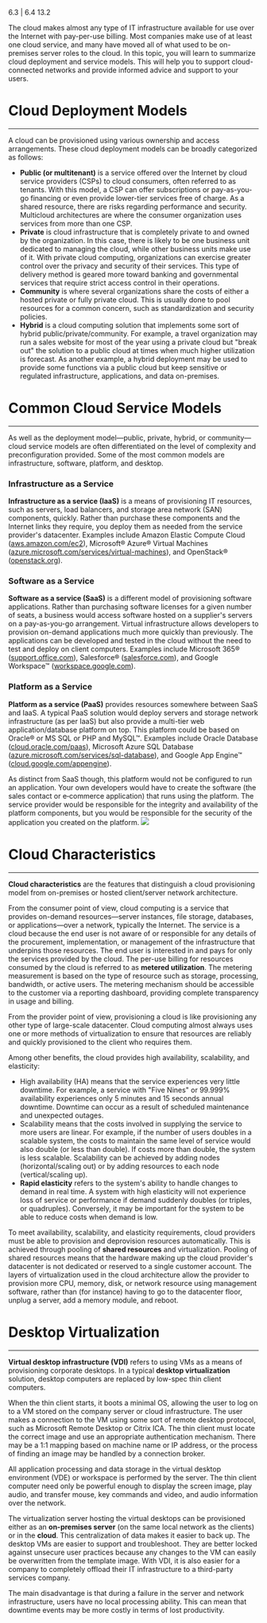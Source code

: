 6.3 | 6.4
13.2


The cloud makes almost any type of IT infrastructure available for use over the Internet with pay-per-use billing. Most companies make use of at least one cloud service, and many have moved all of what used to be on-premises server roles to the cloud. In this topic, you will learn to summarize cloud deployment and service models. This will help you to support cloud-connected networks and provide informed advice and support to your users.

# Cloud Deployment Models
----
A cloud can be provisioned using various ownership and access arrangements. These cloud deployment models can be broadly categorized as follows:

- **Public (or multitenant)** is a service offered over the Internet by cloud service providers (CSPs) to cloud consumers, often referred to as tenants. With this model, a CSP can offer subscriptions or pay-as-you-go financing or even provide lower-tier services free of charge. As a shared resource, there are risks regarding performance and security. Multicloud architectures are where the consumer organization uses services from more than one CSP.
- **Private** is cloud infrastructure that is completely private to and owned by the organization. In this case, there is likely to be one business unit dedicated to managing the cloud, while other business units make use of it. With private cloud computing, organizations can exercise greater control over the privacy and security of their services. This type of delivery method is geared more toward banking and governmental services that require strict access control in their operations.
- **Community** is where several organizations share the costs of either a hosted private or fully private cloud. This is usually done to pool resources for a common concern, such as standardization and security policies.
- **Hybrid** is a cloud computing solution that implements some sort of hybrid public/private/community. For example, a travel organization may run a sales website for most of the year using a private cloud but "break out" the solution to a public cloud at times when much higher utilization is forecast. As another example, a hybrid deployment may be used to provide some functions via a public cloud but keep sensitive or regulated infrastructure, applications, and data on-premises.



# Common Cloud Service Models
----
As well as the deployment model—public, private, hybrid, or community—cloud service models are often differentiated on the level of complexity and preconfiguration provided. Some of the most common models are infrastructure, software, platform, and desktop.

### Infrastructure as a Service

**Infrastructure as a service (IaaS)** is a means of provisioning IT resources, such as servers, load balancers, and storage area network (SAN) components, quickly. Rather than purchase these components and the Internet links they require, you deploy them as needed from the service provider's datacenter. Examples include Amazon Elastic Compute Cloud ([aws.amazon.com/ec2](https://aws.amazon.com/ec2/)), Microsoft® Azure® Virtual Machines ([azure.microsoft.com/services/virtual-machines](https://azure.microsoft.com/en-us/services/virtual-machines/)), and OpenStack® ([openstack.org](https://www.openstack.org/)). 

### Software as a Service

**Software as a service (SaaS)** is a different model of provisioning software applications. Rather than purchasing software licenses for a given number of seats, a business would access software hosted on a supplier's servers on a pay-as-you-go arrangement. Virtual infrastructure allows developers to provision on-demand applications much more quickly than previously. The applications can be developed and tested in the cloud without the need to test and deploy on client computers. Examples include Microsoft 365® ([support.office.com](https://support.microsoft.com/en-us/office?ui=en-us)), Salesforce® ([salesforce.com](https://www.salesforce.com/)), and Google Workspace™ ([workspace.google.com](https://workspace.google.com/)).

### Platform as a Service

**Platform as a service (PaaS)** provides resources somewhere between SaaS and IaaS. A typical PaaS solution would deploy servers and storage network infrastructure (as per IaaS) but also provide a multi-tier web application/database platform on top. This platform could be based on Oracle® or MS SQL or PHP and MySQL™. Examples include Oracle Database ([cloud.oracle.com/paas](https://www.oracle.com/cloud/)), Microsoft Azure SQL Database ([azure.microsoft.com/services/sql-database](https://azure.microsoft.com/en-us/products/azure-sql/database/)), and Google App Engine™ ([cloud.google.com/appengine](https://cloud.google.com/appengine)).

As distinct from SaaS though, this platform would not be configured to run an application. Your own developers would have to create the software (the sales contact or e‑commerce application) that runs using the platform. The service provider would be responsible for the integrity and availability of the platform components, but you would be responsible for the security of the application you created on the platform.
![](Pasted%20image%2020230925163320.png)



# Cloud Characteristics
----
**Cloud characteristics** are the features that distinguish a cloud provisioning model from on-premises or hosted client/server network architecture.

From the consumer point of view, cloud computing is a service that provides on-demand resources—server instances, file storage, databases, or applications—over a network, typically the Internet. The service is a cloud because the end user is not aware of or responsible for any details of the procurement, implementation, or management of the infrastructure that underpins those resources. The end user is interested in and pays for only the services provided by the cloud. The per-use billing for resources consumed by the cloud is referred to as **metered utilization**. The metering measurement is based on the type of resource such as storage, processing, bandwidth, or active users. The metering mechanism should be accessible to the customer via a reporting dashboard, providing complete transparency in usage and billing.

From the provider point of view, provisioning a cloud is like provisioning any other type of large-scale datacenter. Cloud computing almost always uses one or more methods of virtualization to ensure that resources are reliably and quickly provisioned to the client who requires them.

Among other benefits, the cloud provides high availability, scalability, and elasticity:

- High availability (HA) means that the service experiences very little downtime. For example, a service with "Five Nines" or 99.999% availability experiences only 5 minutes and 15 seconds annual downtime. Downtime can occur as a result of scheduled maintenance and unexpected outages.
- Scalability means that the costs involved in supplying the service to more users are linear. For example, if the number of users doubles in a scalable system, the costs to maintain the same level of service would also double (or less than double). If costs more than double, the system is less scalable. Scalability can be achieved by adding nodes (horizontal/scaling out) or by adding resources to each node (vertical/scaling up).
- **Rapid elasticity** refers to the system's ability to handle changes to demand in real time. A system with high elasticity will not experience loss of service or performance if demand suddenly doubles (or triples, or quadruples). Conversely, it may be important for the system to be able to reduce costs when demand is low.

To meet availability, scalability, and elasticity requirements, cloud providers must be able to provision and deprovision resources automatically. This is achieved through pooling of **shared resources** and virtualization. Pooling of shared resources means that the hardware making up the cloud provider's datacenter is not dedicated or reserved to a single customer account. The layers of virtualization used in the cloud architecture allow the provider to provision more CPU, memory, disk, or network resource using management software, rather than (for instance) having to go to the datacenter floor, unplug a server, add a memory module, and reboot.

# Desktop Virtualization
----
**Virtual desktop infrastructure (VDI)** refers to using VMs as a means of provisioning corporate desktops. In a typical **desktop virtualization** solution, desktop computers are replaced by low-spec thin client computers.

When the thin client starts, it boots a minimal OS, allowing the user to log on to a VM stored on the company server or cloud infrastructure. The user makes a connection to the VM using some sort of remote desktop protocol, such as Microsoft Remote Desktop or Citrix ICA. The thin client must locate the correct image and use an appropriate authentication mechanism. There may be a 1:1 mapping based on machine name or IP address, or the process of finding an image may be handled by a connection broker.

All application processing and data storage in the virtual desktop environment (VDE) or workspace is performed by the server. The thin client computer need only be powerful enough to display the screen image, play audio, and transfer mouse, key commands and video, and audio information over the network.

The virtualization server hosting the virtual desktops can be provisioned either as an **on-premises server** (on the same local network as the clients) or in the **cloud**. This centralization of data makes it easier to back up. The desktop VMs are easier to support and troubleshoot. They are better locked against unsecure user practices because any changes to the VM can easily be overwritten from the template image. With VDI, it is also easier for a company to completely offload their IT infrastructure to a third-party services company.

The main disadvantage is that during a failure in the server and network infrastructure, users have no local processing ability. This can mean that downtime events may be more costly in terms of lost productivity.